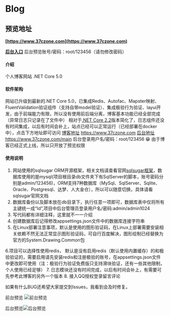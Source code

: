 # Blog

## 预览地址
 **[https://www.37czone.com](https://www.37czone.com)** 

 **[后台入口](https://www.37czone.com/Main/Login/Index)** 
后台预览账号/密码：root/123456（请勿修改密码）

#### 介绍
个人博客网站 .NET Core 5.0

#### 软件架构
网站已升级到最新的.NET Core 5.0，已集成Redis、Autofac、Mapster映射、FluentValidation验证组件（支持自带model验证）、集成极验行为验证、layui开发，由于前端能力有限，所以没有使用前后端分离，博客基本功能已经全部完成（异常日志只记录在了文件中）
相对于[.NET Core 2.2](https://gitee.com/miss_you/Blog/tree/master/)版本简化了，日志组件还没有时间集成，以后有时间会补上，站点已经可以正常运行（已经部署在docker中），点击下方地址即可访问
[博客地址](https://www.37czone.com) https://www.37czone.com
[后台地址](https://[输入链接说明](https://www.37czone.com/main)) https://www.37czone.com/main
后台登录用户名/密码：root/123456
 :grin: 由于博客已经正式上线，所以只开放了预览权限


#### 使用说明

1. 网站使用的sqlsugar ORM开源框架，相关文档请查看官网[sqlsugar框架](http://www.codeisbug.com/)，数据库使用的是mysql(项目根目录db文件夹下有SqlServer的脚本，账号密码分别是admin/123456)，ORM支持7种数据库（MySql、SqlServer、Sqlite、Oracle、Postgresql、达梦、人大金仓），所以可以随意切换，具体请看sqlsugar官网文档
2. 数据库备份以及脚本放在db目录下，执行任意一项即可，数据库表中仅将所有主键统一成“Id”,项目中后台管理员登录用户名/密码:admin/admin1024
3. 写代码都有详细注释，这里就不一一介绍
4. 创建数据库后记得修改appsettings.json文件中的数据库连接字符串
5. 在Linux部署注意事项，默认是使用的图形验证码，在Linux上部署需要安装相关依赖不然无法正常显示图形验证码，可自行百度解决，图形绘制已经替换为官方的System.Drawing.Common包

6.项目可以选择性使用redis， 默认是没有启用redis（默认使用内置缓存）的和极验验证的，需要启用请先安装redis和注册极验的账号，在appsettings.json文件中更改即可使用（注：极验行为验证免费版只支持滑块验证，还有一些其他限制，个人使用已经足够）
7. 日志模块还没有时间完成，以后有时间会补上，有需要可先参考此博客的另外一个版本
8. 接入QQ授权登录留言评论

如果有什么BUG还希望大家提交到Issues，我看到会及时修复。

前台预览
![前台预览](https://images.gitee.com/uploads/images/2019/0122/094841_7b096768_967952.png "37℃空间-个人博客.png")

后台预览![后台预览](https://images.gitee.com/uploads/images/2019/0122/095015_2d0d64ad_967952.png "后台管理系统.png")

